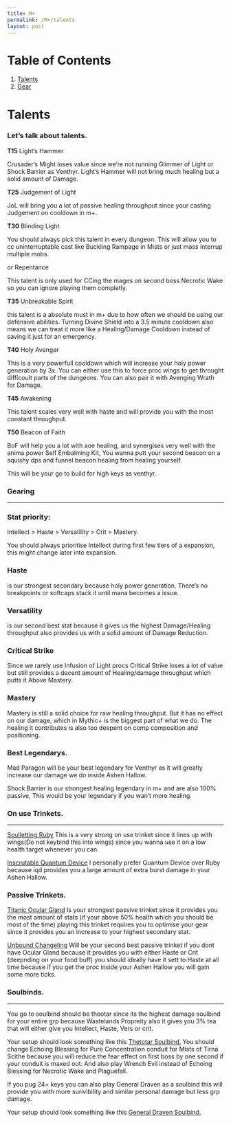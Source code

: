 ```yaml
---
title: M+
permalink: /M+/talents
layout: post
---
```


# Table of Contents

1. [Talents](#Talents)
2. [Gear](#gear)

# Talents

### **Let’s talk about talents.**

**T15**
Light’s Hammer

Crusader’s Might loses value since we’re not running Glimmer of Light or Shock Barrier as Venthyr. Light’s Hammer will not bring much healing but a solid amount of Damage.

**T25**
Judgement of Light

JoL will bring you a lot of passive healing throughput since your casting Judgement on cooldown in m+.

**T30**
Blinding Light

You should always pick this talent in every dungeon. This will allow you to cc uninterruptable cast like Buckling Rampage in Mists or just mass interrup multiple mobs.


or Repentance

This talent is only used for CCing the mages on second boss Necrotic Wake so you can ignore playing them completly.

**T35**
Unbreakable Spirit

this talent is a absolute must in m+ due to how often we should be using our defensive abilities. Turning Divine Shield into a 3.5 minute cooldown also means we can treat it more like a Healing/Damage Cooldown instead of saving it just for an emergency.

**T40**
Holy Avenger

This is a very powerfull cooldown which will increase your holy power generation by 3x. You can either use this to force proc wings to get throught difficoult parts of the dungeons. You can also pair it with Avenging Wrath for Damage.

**T45**
Awakening

This talent scales very well with haste and will provide you with the most constant throughput.

**T50**
Beacon of Faith

BoF will help you a lot with aoe healing, and synergises very well with the anima power Self Embalming Kit, You wanna putt your second beacon on a squishy dps and funnel beacon healing from healing yourself.

This will be your go to build for high keys as venthyr.

### **Gearing**
---
### **Stat priority:**

Intellect > Haste > Versatility > Crit > Mastery.

You should always prioritise Intellect during first few tiers of a expansion, this might change later into expansion.

### **Haste**

 is our strongest secondary because holy power generation. There’s no breakpoints or softcaps stack it until mana becomes a issue.

### **Versatility**

 is our second best stat because it gives us the highest Damage/Healing throughput also provides us with a solid amount of Damage Reduction.
### **Critical Strike**
Since we rarely use Infusion of Light procs Critical Strike loses a lot of value but still provides a decent amount of Healing/damage throughput which putts it Above Mastery.

### **Mastery** 
Mastery is still a solid choice for raw healing throughput. But it has no effect on our damage, which in Mythic+ is the biggest part of what we do. The healing it contributes is also too deepent on comp composition and positioning.

### **Best Legendarys.**

Mad Paragon will be your best legendary for Venthyr as it will greatly increase our damage we do inside Ashen Hallow.

Shock Barrier is our strongest healing legendary in m+ and are also 100% passive, This would be your legendary if you wan’t more healing.

### **On use Trinkets.**
---
[Soulletting Ruby](https://www.wowhead.com/item=178809/soulletting-ruby?bonus=6805:1472)
This is a very strong on use trinket since it lines up with wings(Do not keybind this into wings) since you wanna use it on a low health target whenever you can.

[Inscrutable Quantum Device](https://www.wowhead.com/item=179350/inscrutable-quantum-device?bonus=6805:1472)
I personally prefer Quantum Device over Ruby because iqd provides you a large amount of extra burst damage in your Ashen Hallow.

### **Passive Trinkets.**

[Titanic Ocular Gland](https://www.wowhead.com/item=186423/titanic-ocular-gland?bonus=6805)
Is your strongest passive trinket since it provides you the most amount of stats (if your above 50% health which you should be most of the time) playing this trinket requires you to optimise your gear since it provides you an increase to your highest secondary stat.

[Unbound Changeling](https://www.wowhead.com/item=178708/unbound-changeling?bonus=6805:1472)
Will be your second best passive trinket if you dont have Ocular Gland because it provides you with either Haste or Crit (deepnding on your food buff) you should ideally have it sett to Haste at all time because if you get the proc inside your Ashen Hallow you will gain some more ticks.

### **Soulbinds.**
---
You go to soulbind should be theotar since its the highest damage soulbind for your entire grp because Wastelands Propreity also it gives you 3% tea that will either give you Intellect, Haste, Vers or crit.

Your setup should look something like this [Thetotar Soulbind.](https://www.wowhead.com/soulbind-calc/venthyr/theotar-the-mad-duke/paladin/Awa-774CBS1ECBUtdAgSBTD0CCUwEAgiFStjCDUsqgg) You should change Echoing Blessing for Pure Concentration conduit for Mists of Tirna Scithe because you will reduce the fear effect on first boss by one second if your conduit is maxed out. And also play Wrench Evil instead of Echoing Blessing for Necrotic Wake and Plaguefall.

If you pug 24+ keys you can also play General Draven as a soulbind this will provide you with more surivibility and similar personal damage but less grp damage.

Your setup should look something like this [General Draven Soulbind.](https://www.wowhead.com/soulbind-calc/venthyr/general-draven/paladin/AwaWb5YCFS1ECCUtdAgSBTD0CCUwEAghBStjCA)
